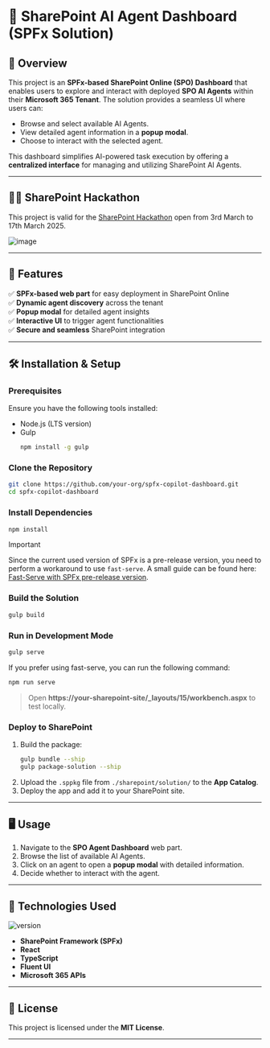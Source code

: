 # 🚀 SharePoint AI Agent Dashboard (SPFx Solution)

## 📌 Overview
This project is an **SPFx-based SharePoint Online (SPO) Dashboard** that enables users to explore and interact with deployed **SPO AI Agents** within their **Microsoft 365 Tenant**. The solution provides a seamless UI where users can:

- Browse and select available AI Agents.
- View detailed agent information in a **popup modal**.
- Choose to interact with the selected agent.

This dashboard simplifies AI-powered task execution by offering a **centralized interface** for managing and utilizing SharePoint AI Agents.

---

## 👩‍💻 SharePoint Hackathon

This project is valid for the [SharePoint Hackathon](https://adoption.microsoft.com/en-us/sharepoint/hackathon/) open from 3rd March to 17th March 2025.

![image](https://github.com/user-attachments/assets/c3a765a4-4410-4699-9a74-ef57e42c9bfb)

---

## 🎯 Features
✅ **SPFx-based web part** for easy deployment in SharePoint Online  
✅ **Dynamic agent discovery** across the tenant  
✅ **Popup modal** for detailed agent insights  
✅ **Interactive UI** to trigger agent functionalities  
✅ **Secure and seamless** SharePoint integration  

---

## 🛠️ Installation & Setup
### Prerequisites
Ensure you have the following tools installed:

- Node.js (LTS version)
- Gulp  
  ```bash
  npm install -g gulp
  ```

### Clone the Repository
```bash
git clone https://github.com/your-org/spfx-copilot-dashboard.git
cd spfx-copilot-dashboard
```

### Install Dependencies
```bash
npm install
```

> [!IMPORTANT]
> Since the current used version of SPFx is a pre-release version, you need to perform a workaround to use `fast-serve`. A small guide can be found here: [Fast-Serve with SPFx pre-release version](SPFx%20fast%20serve%20with%20pre-release%20version.md).

### Build the Solution
```bash
gulp build
```

### Run in Development Mode
```bash
gulp serve
```

If you prefer using fast-serve, you can run the following command:

```bash
npm run serve
```

> Open **https://your-sharepoint-site/_layouts/15/workbench.aspx** to test locally.

### Deploy to SharePoint
1. Build the package:  
   ```bash
   gulp bundle --ship
   gulp package-solution --ship
   ```
2. Upload the `.sppkg` file from `./sharepoint/solution/` to the **App Catalog**.
3. Deploy the app and add it to your SharePoint site.

---

## 🖥️ Usage
1. Navigate to the **SPO Agent Dashboard** web part.
2. Browse the list of available AI Agents.
3. Click on an agent to open a **popup modal** with detailed information.
4. Decide whether to interact with the agent.

---

## 🔧 Technologies Used

![version](https://img.shields.io/badge/version-1.21.0_preview-green.svg)

- **SharePoint Framework (SPFx)**
- **React**
- **TypeScript**
- **Fluent UI**
- **Microsoft 365 APIs**

---

## 📜 License
This project is licensed under the **MIT License**.

---
